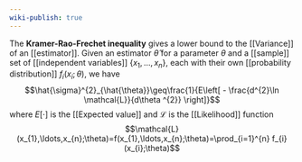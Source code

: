 ```yaml
---
wiki-publish: true
---
```

The **Kramer-Rao-Frechet inequality** gives a lower bound to the [[Variance]] of an [[estimator]]. Given an estimator $\hat{\theta}$ for a parameter $\theta$ and a [[sample]] set of [[independent variables]] $\{ x_{1},\ldots,x_{n} \}$, each with their own [[probability distribution]] $f_{i}(x_{i};\theta)$, we have
$$\hat{\sigma}^{2}_{\hat{\theta}}\geq\frac{1}{E\left[ - \frac{d^{2}\ln \mathcal{L}}{d\theta ^{2}} \right]}$$
where $E[\cdot]$ is the [[Expected value]] and $\mathcal{L}$ is the [[Likelihood]] function
$$\mathcal{L}(x_{1},\ldots,x_{n};\theta)=f(x_{1},\ldots,x_{n};\theta)=\prod_{i=1}^{n} f_{i}(x_{i};\theta)$$
